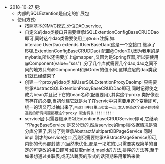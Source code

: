 
-   2018-10-27 更:
	-   内部的SQLExtention是自定的扩展包
	-   使用方式:
	    -   按照基本的MVC模式,分位DAO,service,
	    -   自定义的dao类接口只需要继承ISQLExtentionConfigBaseCRUDDao 即可,同时这个dao类需要使用上`@Order`注解,如:<br>
 interace UserDao extends IUserBaseDao(这是一个空接口,继承了ISQLExtentionConfigBaseCRUDDao)  配置@Order(0),因为我用的是mybatis,所以还需要加上@mapper ,又因为是Spring容器,所以要使用@Component(value="sss") ,分了几个库就需要几个dao,dao之间不同的地方只有@Component和@Order的值不同,这样底层的dao类我们就已经结束了
        -   创建一个proxy的dao类:如UserSQLExtentionProxyDaoImpl 只需要继承AbstractSQLExtentionProxyBaseCRUDDao即可,同时记得使之成为bean并且记下它的bean名称(配置要用),其实这个proxy 类好像没有存在的必要,当初创建它就是为了在servic中只需要用这个变量即可,统一的话又可以抽出来了,`再改!!并且重点突出一点,本人在造这个轮子的时候遇到的所有问题都跟这个proxy 取舍有关!!!!!!!!!`
        -   service层:只需要继承ISQLExtentionBaseCRUDService即可,它继承了PageBaseService 是又分页的,然后service的impl类依据情况是否分库分表了,若分了则继承AbstractMultipartDBPageService 同时impl 刚才的service接口,否则只需要继承ABstractPageService即可,内部的代码都封装了(当然未优化,都是一坨坨的),只需要实现简单的自定的可更改的接口即可:如获取minId,maxId的方法,排序的方法等,至于如果想通过关联表,或无法跳表的形式的话预期采用策略来做
